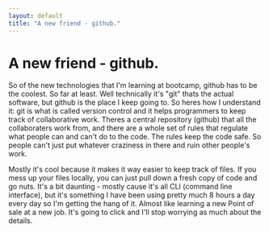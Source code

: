 ```yaml
---
layout: default
title: "A new friend - github."
---
```

# A new friend - github.

So of the new technologies that I'm learning at bootcamp, github has to be the coolest. So far at least. Well technically it's "git" thats the actual software, but github is the place I keep going to. So heres how I understand it: git is what is called version control and it helps programmers to keep track of collaborative work. Theres a central repository (github) that all the collaboraters work from, and there are a whole set of rules that regulate what people can and can't do to the code. The rules keep the code safe. So people can't just put whatever craziness in there and ruin other people's work. 

Mostly it's cool because it makes it way easier to keep track of files. If you mess up your files locally, you can just pull down a fresh copy of code and go nuts. It's a bit daunting - mostly cause it's all CLI (command line interface), but it's something I have been using pretty much 8 hours a day every day so I'm getting the hang of it. Almost like learning a new Point of sale at a new job. It's going to click and I'll stop worrying as much about the details. 
